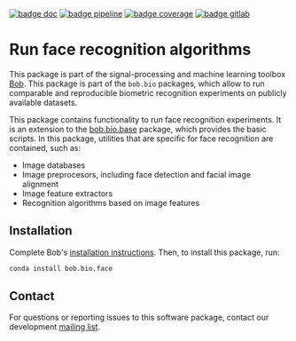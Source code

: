 [![badge doc](https://img.shields.io/badge/docs-latest-orange.svg)](https://www.idiap.ch/software/bob/docs/bob/bob.bio.face/master/sphinx/index.html)
[![badge pipeline](https://gitlab.idiap.ch/bob/bob.bio.face/badges/master/pipeline.svg)](https://gitlab.idiap.ch/bob/bob.bio.face/commits/master)
[![badge coverage](https://gitlab.idiap.ch/bob/bob.bio.face/badges/master/coverage.svg)](https://www.idiap.ch/software/bob/docs/bob/bob.bio.face/master/coverage/)
[![badge gitlab](https://img.shields.io/badge/gitlab-project-0000c0.svg)](https://gitlab.idiap.ch/bob/bob.bio.face)

# Run face recognition algorithms

This package is part of the signal-processing and machine learning toolbox
[Bob](https://www.idiap.ch/software/bob).
This package is part of the `bob.bio` packages, which allow to run
comparable and reproducible biometric recognition experiments on publicly
available datasets.

This package contains functionality to run face recognition experiments.
It is an extension to the
[bob.bio.base](https://pypi.python.org/pypi/bob.bio.base) package, which
provides the basic scripts.
In this package, utilities that are specific for face recognition are
contained, such as:

* Image databases
* Image preprocesors, including face detection and facial image alignment
* Image feature extractors
* Recognition algorithms based on image features

## Installation

Complete Bob's
[installation instructions](https://www.idiap.ch/software/bob/install). Then,
to install this package, run:

``` sh
conda install bob.bio.face
```

## Contact

For questions or reporting issues to this software package, contact our
development [mailing list](https://www.idiap.ch/software/bob/discuss).
